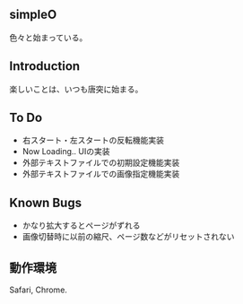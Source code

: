 simpleO
--------

色々と始まっている。

Introduction
------------

楽しいことは、いつも唐突に始まる。

To Do
------------

- 右スタート・左スタートの反転機能実装
- Now Loading.. UIの実装
- 外部テキストファイルでの初期設定機能実装
- 外部テキストファイルでの画像指定機能実装

Known Bugs
------------

- かなり拡大するとページがずれる
- 画像切替時に以前の縮尺、ページ数などがリセットされない

動作環境
------------

Safari, Chrome.
